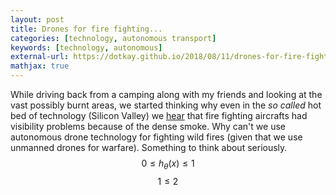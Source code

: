 ```yaml
---
layout: post
title: Drones for fire fighting...
categories: [technology, autonomous transport]
keywords: [technology, autonomous]
external-url: https://dotkay.github.io/2018/08/11/drones-for-fire-fighting
mathjax: true
---
```


While driving back from a camping along with my friends and looking at the vast possibly burnt areas, we started thinking why even in the _so called_ hot bed of technology (Silicon Valley) we [hear](https://www.mercurynews.com/2018/07/30/why-planes-cant-fight-shastas-deadly-carr-fire/) that fire fighting aircrafts had visibility problems because of the dense smoke. Why can't we use autonomous drone technology for fighting wild fires (given that we use unmanned drones for warfare). Something to think about seriously.
$$ 0 \leq h_{\theta}(x) \leq 1 $$
$$ 1 \leq 2 $$ 